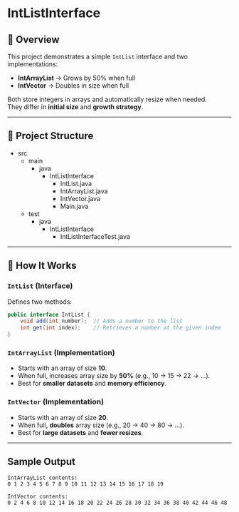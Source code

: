 # IntListInterface

## 📖 Overview
This project demonstrates a simple `IntList` interface and two implementations:
- **IntArrayList** → Grows by 50% when full
- **IntVector** → Doubles in size when full

Both store integers in arrays and automatically resize when needed.  
They differ in **initial size** and **growth strategy**.

---

## 📂 Project Structure
+ src
    + main
        + java
            + IntListInterface
                + IntList.java
                + IntArrayList.java
                + IntVector.java
                + Main.java
    + test
        + java
            + IntListInterface
                + IntListInterfaceTest.java
---

## 🔧 How It Works

### `IntList` (Interface)
Defines two methods:
```java
public interface IntList {
    void add(int number);  // Adds a number to the list
    int get(int index);    // Retrieves a number at the given index
}
```
### `IntArrayList` (Implementation)
- Starts with an array of size **10**.
- When full, increases array size by **50%** (e.g., 10 → 15 → 22 → ...).
- Best for **smaller datasets** and **memory efficiency**.

### `IntVector` (Implementation)
- Starts with an array of size **20**.
- When full, **doubles** array size (e.g., 20 → 40 → 80 → ...).
- Best for **large datasets** and **fewer resizes**.

---
Sample Output
---
```
IntArrayList contents:
0 1 2 3 4 5 6 7 8 9 10 11 12 13 14 15 16 17 18 19

IntVector contents:
0 2 4 6 8 10 12 14 16 18 20 22 24 26 28 30 32 34 36 38 40 42 44 46 48 
